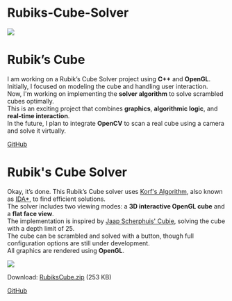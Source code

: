 # Rubiks-Cube-Solver
![](https://github.com/Aditya001-max/Rubiks-Cube-Solver/raw/main/assets/rubiks-cube-solver-small.png)

Rubik’s Cube
===
I am working on a Rubik’s Cube Solver project using **C++** and **OpenGL**.  
Initially, I focused on modeling the cube and handling user interaction.  
Now, I'm working on implementing the **solver algorithm** to solve scrambled cubes optimally.  
This is an exciting project that combines **graphics**, **algorithmic logic**, and **real-time interaction**.  
In the future, I plan to integrate **OpenCV** to scan a real cube using a camera and solve it virtually.

[GitHub](https://github.com/Aditya001-max/Rubiks-Cube-Solver)

Rubik's Cube Solver
===
Okay, it’s done. This Rubik’s Cube solver uses [Korf's Algorithm][korf], also known as [IDA*][ida], to find efficient solutions.  
The solver includes two viewing modes: a **3D interactive OpenGL cube** and a **flat face view**.  
The implementation is inspired by [Jaap Scherphuis' Cubie][cubie], solving the cube with a depth limit of 25.  
The cube can be scrambled and solved with a button, though full configuration options are still under development.  
All graphics are rendered using **OpenGL**.

![](https://github.com/Aditya001-max/Rubiks-Cube-Solver/raw/main/assets/rubiks-cube-solver-demo.png)

Download: [RubiksCube.zip][zip] (253 KB)

[korf]: http://en.wikipedia.org/wiki/Optimal_solutions_for_Rubik%27s_Cube#Korf.27s_Algorithm  
[ida]: http://en.wikipedia.org/wiki/IDA*  
[cubie]: http://www.jaapsch.net/puzzles/cubie.htm  
[zip]: https://github.com/Aditya001-max/Rubiks-Cube-Solver/raw/main/RubiksCube.zip

[GitHub](https://github.com/Aditya001-max/Rubiks-Cube-Solver)
